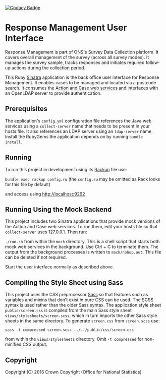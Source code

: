 [![Codacy Badge](https://api.codacy.com/project/badge/Grade/ab8e513f5e8d48ec8ac8afd945293f8a)](https://www.codacy.com/app/sdcplatform/response-management-ui?utm_source=github.com&amp;utm_medium=referral&amp;utm_content=ONSdigital/response-management-ui&amp;utm_campaign=Badge_Grade)

# Response Management User Interface
Response Management is part of ONS's Survey Data Collection platform. It covers overall management of the survey (across all survey modes). It manages the survey sample, tracks responses and initiates required follow-up actions during the collection period.

This Ruby [Sinatra](http://www.sinatrarb.com/) application is the back office user interface for Response Management. It enables cases to be managed and located via a postcode search. It consumes the [Action and Case web services](https://github.com/ONSdigital/response-management-service) and interfaces with an OpenLDAP server to provide authentication.

## Prerequisites
The application's `config.yml` configuration file references the Java web services using a `collect-server` name that needs to be present in your hosts file. It also references an LDAP server using an `ldap-server` name. Install the RubyGems the application depends on by running `bundle install`.

## Running
To run this project in development using its [Rackup](http://rack.github.io/) file use:

  `bundle exec rackup config.ru` (the `config.ru` may be omitted as Rack looks for this file by default)

and access using [http://localhost:9292](http://localhost:9292)

## Running Using the Mock Backend
This project includes two Sinatra applications that provide mock versions of the Action and Case web services. To run them, edit your hosts file so that `collect-server` uses 127.0.0.1. Then run:

  `./run.sh` from within the `mock` directory. This is a shell script that starts both mock web services in the background. Use Ctrl + C to terminate them. The output from the background processes is written to `mock/nohup.out`. This file can be deleted if not required.

Start the user interface normally as described above.

## Compiling the Style Sheet using Sass
This project uses the CSS preprocessor [Sass](http://sass-lang.com/) so that features such as variables and mixins that don't exist in pure CSS can be used. The SCSS syntax is used rather than the older Sass syntax. The application style sheet `public/screen.css` is compiled from the main Sass style sheet `views/stylesheets/screen.scss`, which in turn imports the other Sass style sheets in the same directory. To generate `screen.css` from `screen.scss` use:

 `sass -t compressed screen.scss ../../public/css/screen.css`

 from within the `views/stylesheets` directory. Omit `-t compressed` for non-minified CSS output.

## Copyright
Copyright (C) 2016 Crown Copyright (Office for National Statistics)
